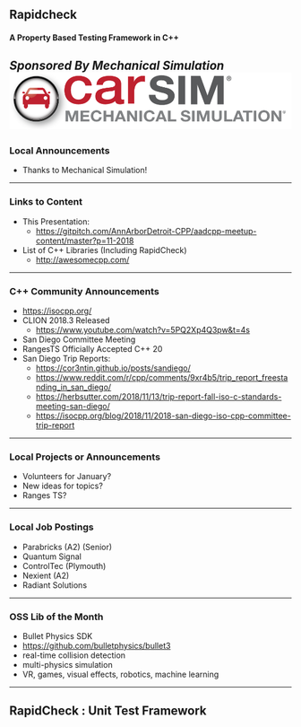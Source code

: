 ## Rapidcheck
#### A Property Based Testing Framework in C++
*Sponsored By Mechanical Simulation*  
![Carsim Logo](/assets/image/logo/carsim.png)
---
### Local Announcements
* Thanks to Mechanical Simulation!
---
### Links to Content
* This Presentation: 
    * https://gitpitch.com/AnnArborDetroit-CPP/aadcpp-meetup-content/master?p=11-2018
* List of C++ Libraries (Including RapidCheck)
    * http://awesomecpp.com/
---
### C++ Community Announcements
* https://isocpp.org/
* CLION 2018.3 Released
    * https://www.youtube.com/watch?v=5PQ2Xp4Q3pw&t=4s
* San Diego Committee Meeting
* RangesTS Officially Accepted C++ 20
* San Diego Trip Reports:
    * https://cor3ntin.github.io/posts/sandiego/
    * https://www.reddit.com/r/cpp/comments/9xr4b5/trip_report_freestanding_in_san_diego/
    * https://herbsutter.com/2018/11/13/trip-report-fall-iso-c-standards-meeting-san-diego/
    * https://isocpp.org/blog/2018/11/2018-san-diego-iso-cpp-committee-trip-report

---
### Local Projects or Announcements
* Volunteers for January?
* New ideas for topics?
* Ranges TS?

---
### Local Job Postings
* Parabricks (A2) (Senior)
* Quantum Signal 
* ControlTec (Plymouth)
* Nexient (A2)
* Radiant Solutions
---
### OSS Lib of the Month
* Bullet Physics SDK
* https://github.com/bulletphysics/bullet3
* real-time collision detection 
* multi-physics simulation 
* VR, games, visual effects, robotics, machine learning

---
## RapidCheck : Unit Test Framework

